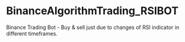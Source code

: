 # BinanceAlgorithmTrading_RSIBOT
Binance Trading Bot - Buy &amp; sell just due to changes of RSI indicator in different timeframes.
